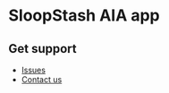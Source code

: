 # SloopStash AIA app


## Get support
- [Issues](https://github.com/sloopstash/sloopstash-aia-app/issues)
- [Contact us](https://sloopstash.com/contact.html)

